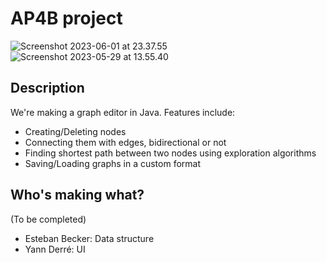 # AP4B project
![Screenshot 2023-06-01 at 23.37.55](https://i.imgur.com/EAdeZRi.png)
![Screenshot 2023-05-29 at 13.55.40](https://i.imgur.com/zX4qR5O.png)

## Description

We're making a graph editor in Java. Features include:
 - Creating/Deleting nodes
 - Connecting them with edges, bidirectional or not
 - Finding shortest path between two nodes using exploration algorithms
 - Saving/Loading graphs in a custom format

## Who's making what?
(To be completed)

- Esteban Becker: Data structure
- Yann Derré: UI
